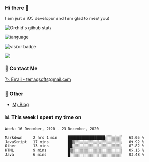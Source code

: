 ### Hi there 👋

I am just a iOS developer and I am glad to meet you!

![Orchid's github stats](https://github-readme-stats.vercel.app/api?username=orchid-bloom&&show_icons=true&&title_color=1abc9c&&icon_color=1abc9c)

![language](https://github-readme-stats.vercel.app/api/top-langs/?username=orchid-bloom&hide_langs_below=1&theme=default&line_height=27&layout=compact)

![visitor badge](https://visitor-badge.laobi.icu/badge?page_id=orchid-bloom)
     
<a title="Hits" target="_blank" href="https://github.com/orchid-bloom"><img src="https://hits.b3log.org/orchid-bloom/orchid-bloom.svg"></a>



### 📮 Contact Me

[🏷 Email - temagsoft@gmail.com](mailto:temagsoft@gmail.com)


### 🤪 Other

- [My Blog](https://www.jianshu.com/u/fb6c72d338f8)

### 📊 This week I spent my time on

<!--START_SECTION:waka-->
```text
Week: 16 December, 2020 - 23 December, 2020

Markdown     2 hrs 1 min     █████████████████░░░░░░░░   68.05 % 
JavaScript   17 mins         ██▒░░░░░░░░░░░░░░░░░░░░░░   09.92 % 
Other        13 mins         ██░░░░░░░░░░░░░░░░░░░░░░░   07.82 % 
HTML         9 mins          █▒░░░░░░░░░░░░░░░░░░░░░░░   05.15 % 
Java         6 mins          █░░░░░░░░░░░░░░░░░░░░░░░░   03.48 % 
```
<!--END_SECTION:waka-->

